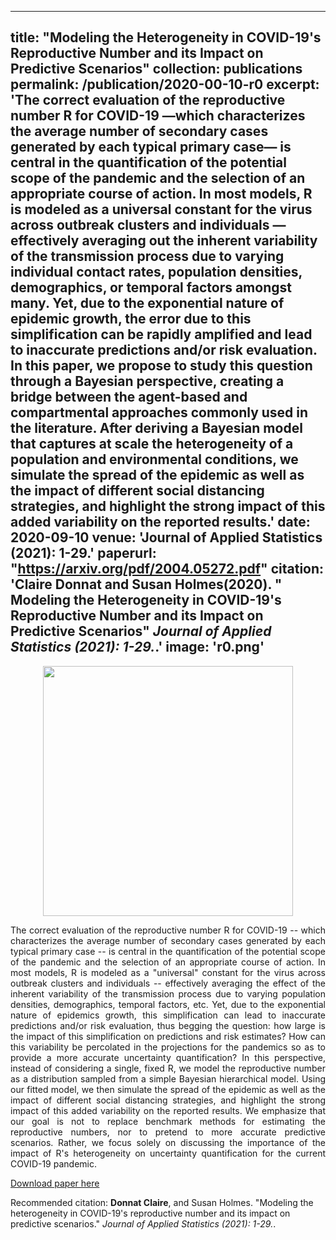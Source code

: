
---
title: "Modeling the Heterogeneity in COVID-19's Reproductive Number and its Impact on Predictive Scenarios"
collection: publications
permalink: /publication/2020-00-10-r0
excerpt: 'The correct evaluation of the reproductive number R for COVID-19 —which
characterizes the average number of secondary cases generated by each typical primary case— is central in the quantification of the potential scope of the pandemic
and the selection of an appropriate course of action. In most models, R is modeled as a universal constant for the virus across outbreak clusters and individuals
— effectively averaging out the inherent variability of the transmission process due
to varying individual contact rates, population densities, demographics, or temporal factors amongst many. Yet, due to the exponential nature of epidemic growth,
the error due to this simplification can be rapidly amplified and lead to inaccurate
predictions and/or risk evaluation.  In this paper, we propose to study this question through a Bayesian perspective, creating a
bridge between the agent-based and compartmental approaches commonly used in
the literature. After deriving a Bayesian model that captures at scale the heterogeneity of a population and environmental conditions, we simulate the spread of the
epidemic as well as the impact of different social distancing strategies, and highlight
the strong impact of this added variability on the reported results.'
date: 2020-09-10
venue: 'Journal of Applied Statistics (2021): 1-29.'
paperurl: "https://arxiv.org/pdf/2004.05272.pdf"
citation: 'Claire Donnat and Susan Holmes(2020). &quot; Modeling the Heterogeneity in COVID-19's Reproductive Number and its Impact on Predictive Scenarios&quot; <i>Journal of Applied Statistics (2021): 1-29.</i>.'
image: 'r0.png'
---

<p align="center">
<img src="{{ site.baseurl }}/images/r0.png" alt="" width="400" height="400" />
</p>


<p><div style="text-align: justify"> 
The correct evaluation of the reproductive number R for COVID-19 -- 
which characterizes the average number of secondary cases generated by each typical primary case -- 
is central in the quantification of the potential scope of the pandemic and the selection of an appropriate course of action. 
In most models, R is modeled as a "universal" constant for the virus across outbreak clusters and individuals -- 
effectively averaging the effect of the inherent variability of the transmission process due to varying population densities,
 demographics, temporal factors, etc. Yet, due to the exponential nature of epidemics growth, 
this simplification can lead to inaccurate predictions and/or risk evaluation, thus begging the question: 
how large is the impact of this simplification on predictions and risk estimates? 
How can this variability be percolated in the projections for the pandemics so as to provide a more accurate uncertainty 
quantification? In this perspective, instead of considering a single, fixed R,
 we model the reproductive number as a distribution sampled from a simple Bayesian hierarchical model. 
 Using our fitted model, we then simulate the spread of the epidemic as well as the impact of different social distancing 
 strategies, and highlight the strong impact of this added variability on the reported results. 
 We emphasize that our goal is not to replace benchmark methods for estimating the reproductive numbers, 
 nor to pretend to more accurate predictive scenarios. Rather, we focus solely on discussing the importance of the impact 
 of R's heterogeneity on uncertainty quantification for the current COVID-19 pandemic.
</div></p>

[Download paper here](https://arxiv.org/pdf/2004.05272.pdf)

Recommended citation: __Donnat Claire__, and Susan Holmes.  "Modeling the heterogeneity in COVID-19's reproductive number and its impact on predictive scenarios." <i>Journal of Applied Statistics (2021): 1-29.</i>.
